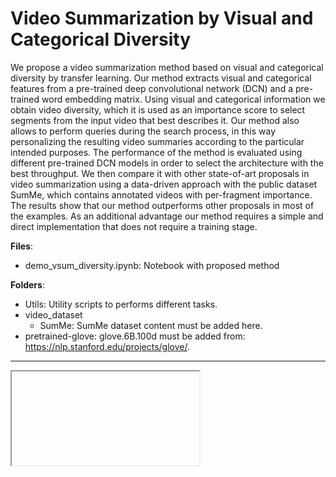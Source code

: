 # Video Summarization by Visual and Categorical Diversity

We propose a video summarization method based on visual and categorical diversity by transfer learning. Our method extracts visual and categorical features from a pre-trained deep convolutional network (DCN) and a pre-trained word embedding matrix. Using visual and categorical information we obtain video diversity, which it is used as an importance score to select segments from the input video that best describes it. Our method also allows to perform queries during the search process, in this way personalizing the resulting video summaries according to the particular intended purposes. The performance of the method is evaluated using different pre-trained DCN models in order to select the architecture with the best throughput. We then compare it with other state-of-art proposals in video summarization using a data-driven approach with the public dataset SumMe, which contains annotated videos with per-fragment importance. The results show that our method outperforms other proposals in most of the examples. As an additional advantage our method requires a simple and direct implementation that does not require a training stage.

__Files__:
- demo_vsum_diversity.ipynb: Notebook with proposed method

__Folders__:
- Utils: Utility scripts to performs different tasks.
- video_dataset
	- SumMe: SumMe dataset content must be added here.
- pretrained-glove: glove.6B.100d must be added from: https://nlp.stanford.edu/projects/glove/.

<hr>
<iframe>
	src="https://www.youtube.com/embed/QqLU-o7N7Kw" frameborder="0" allow="autoplay; encrypted-media" allowfullscreen></iframe>
